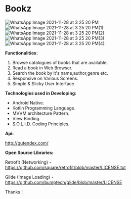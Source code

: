 # Bookz

![WhatsApp Image 2021-11-28 at 3 25 20 PM](https://user-images.githubusercontent.com/77268176/143766436-012be045-81fe-4a58-822a-52774b408577.jpeg)
![WhatsApp Image 2021-11-28 at 3 25 20 PM(1)](https://user-images.githubusercontent.com/77268176/143766435-569085c3-2841-435b-b94e-b4a2dc93f009.jpeg)
![WhatsApp Image 2021-11-28 at 3 25 20 PM(2)](https://user-images.githubusercontent.com/77268176/143766434-d9f5ca37-3fe6-49ff-a7cc-b1d51bba3680.jpeg)
![WhatsApp Image 2021-11-28 at 3 25 20 PM(3)](https://user-images.githubusercontent.com/77268176/143766438-397209a2-6cf6-426a-8fca-8b9120d49b69.jpeg)
![WhatsApp Image 2021-11-28 at 3 25 20 PM(4)](https://user-images.githubusercontent.com/77268176/143766437-db85b124-9c07-4dc5-9c77-ce25a47bba57.jpeg)


<b>Functionalities:</b>

   1. Browse catalogues of books that are available.
   2. Read a book in Web Browser.
   3. Search the book by it's name,author,genre etc.
   4. Responsive on Various Screens.
   5. Simple & Slicky User Interface.

<b>Technologies used in Developing:</b>

   - Android Native.
   - Kotlin Programming Language.
   - MVVM architecture Pattern.
   - View Binding.
   - S.O.L.I.D. Coding Principles.

<b>Api:</b>

http://gutendex.com/


<b>Open Source Libraries:</b>

Retrofit (Networking) - https://github.com/square/retrofit/blob/master/LICENSE.txt

Glide (Image Loading) - https://github.com/bumptech/glide/blob/master/LICENSE


Thanks !
   
